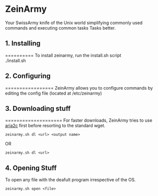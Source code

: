 # ZeinArmy
Your SwissArmy knife of the Unix world simplifying commonly used commands and executing common tasks Tasks better.

## 1. Installing
==========
To install zeinarmy, run the install.sh script  
    ./install.sh 

## 2. Configuring
=================
ZeinArmy allows you to configure commands by editing the config file (located at /etc/zeinarmy)  

## 3. Downloading stuff
====================
 For faster downloads, ZeinArmy tries to use [aria2c](http://aria2.sourceforge.net/ "aria2c") first before resorting to the standard
wget. 

    zeinarmy.sh dl <url> <output name> 

OR 

    zeinarmy.sh dl <url>
## 4. Opening Stuff
 To open any file with the deafult program irrespective of the OS.

    zeinarmy.sh open <file>

